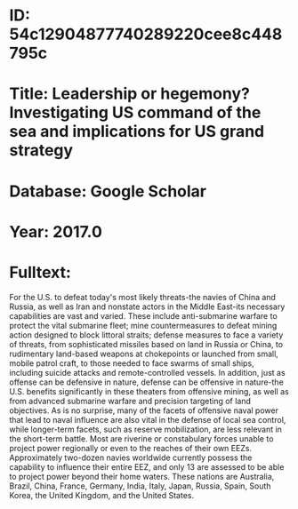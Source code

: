 # ID: 54c12904877740289220cee8c448795c
# Title: Leadership or hegemony? Investigating US command of the sea and implications for US grand strategy
# Database: Google Scholar
# Year: 2017.0
# Fulltext:
For the U.S. to defeat today's most likely threats-the navies of China and Russia, as well as Iran and nonstate actors in the Middle East-its necessary capabilities are vast and varied.
These include anti-submarine warfare to protect the vital submarine fleet; mine countermeasures to defeat mining action designed to block littoral straits; defense measures to face a variety of threats, from sophisticated missiles based on land in Russia or China, to rudimentary land-based weapons at chokepoints or launched from small, mobile patrol craft, to those needed to face swarms of small ships, including suicide attacks and remote-controlled vessels.
In addition, just as offense can be defensive in nature, defense can be offensive in nature-the U.S. benefits significantly in these theaters from offensive mining, as well as from advanced submarine warfare and precision targeting of land objectives.
As is no surprise, many of the facets of offensive naval power that lead to naval influence are also vital in the defense of local sea control, while longer-term facets, such as reserve mobilization, are less relevant in the short-term battle.
Most are riverine or constabulary forces unable to project power regionally or even to the reaches of their own EEZs.
Approximately two-dozen navies worldwide currently possess the capability to influence their entire EEZ, and only 13 are assessed to be able to project power beyond their home waters.
These nations are Australia, Brazil, China, France, Germany, India, Italy, Japan, Russia, Spain, South Korea, the United Kingdom, and the United States.